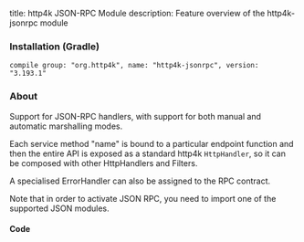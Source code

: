 title: http4k JSON-RPC Module
description: Feature overview of the http4k-jsonrpc module

### Installation (Gradle)
```compile group: "org.http4k", name: "http4k-jsonrpc", version: "3.193.1"```

### About

Support for JSON-RPC handlers, with support for both manual and automatic marshalling modes.

Each service method "name" is bound to a particular endpoint function and then the entire API is 
exposed as a standard http4k `HttpHandler`, so it can be composed with other HttpHandlers and Filters.

A specialised ErrorHandler can also be assigned to the RPC contract.

Note that in order to activate JSON RPC, you need to import one of the supported JSON modules.

#### Code [<img class="octocat"/>](https://github.com/http4k/http4k/blob/master/src/docs/guide/modules/jsonrpc/example.kt)

<script src="https://gist-it.appspot.com/https://github.com/http4k/http4k/blob/master/src/docs/guide/modules/jsonrpc/example.kt"></script>
